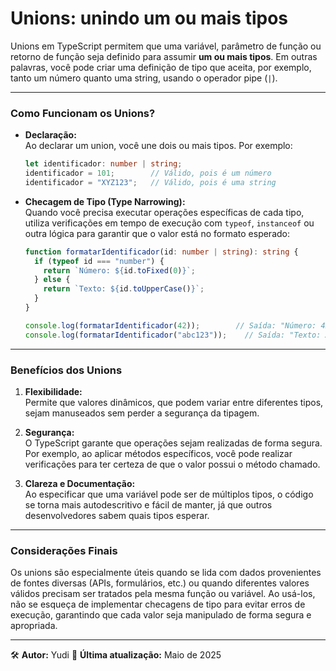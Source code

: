 # Unions: unindo um ou mais tipos

Unions em TypeScript permitem que uma variável, parâmetro de função ou retorno de função seja definido para assumir **um ou mais tipos**. Em outras palavras, você pode criar uma definição de tipo que aceita, por exemplo, tanto um número quanto uma string, usando o operador pipe (`|`).

---

### **Como Funcionam os Unions?**

- **Declaração:**  
  Ao declarar um union, você une dois ou mais tipos. Por exemplo:

  ```typescript
  let identificador: number | string;
  identificador = 101;        // Válido, pois é um número
  identificador = "XYZ123";   // Válido, pois é uma string
  ```

- **Checagem de Tipo (Type Narrowing):**  
  Quando você precisa executar operações específicas de cada tipo, utiliza verificações em tempo de execução com `typeof`, `instanceof` ou outra lógica para garantir que o valor está no formato esperado:

  ```typescript
  function formatarIdentificador(id: number | string): string {
    if (typeof id === "number") {
      return `Número: ${id.toFixed(0)}`;
    } else {
      return `Texto: ${id.toUpperCase()}`;
    }
  }
  
  console.log(formatarIdentificador(42));        // Saída: "Número: 42"
  console.log(formatarIdentificador("abc123"));    // Saída: "Texto: ABC123"
  ```

---

### **Benefícios dos Unions**

1. **Flexibilidade:**  
   Permite que valores dinâmicos, que podem variar entre diferentes tipos, sejam manuseados sem perder a segurança da tipagem.

2. **Segurança:**  
   O TypeScript garante que operações sejam realizadas de forma segura. Por exemplo, ao aplicar métodos específicos, você pode realizar verificações para ter certeza de que o valor possui o método chamado.

3. **Clareza e Documentação:**  
   Ao especificar que uma variável pode ser de múltiplos tipos, o código se torna mais autodescritivo e fácil de manter, já que outros desenvolvedores sabem quais tipos esperar.

---

### **Considerações Finais**

Os unions são especialmente úteis quando se lida com dados provenientes de fontes diversas (APIs, formulários, etc.) ou quando diferentes valores válidos precisam ser tratados pela mesma função ou variável. Ao usá-los, não se esqueça de implementar checagens de tipo para evitar erros de execução, garantindo que cada valor seja manipulado de forma segura e apropriada.

---

🛠️ **Autor:** Yudi
📅 **Última atualização:** Maio de 2025